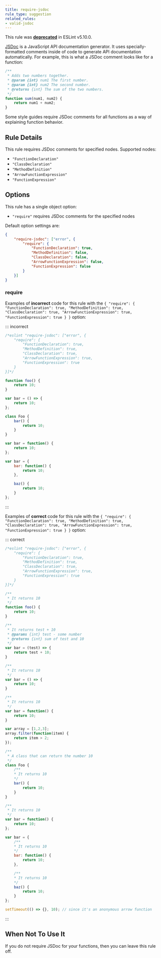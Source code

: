 ```yaml
---
title: require-jsdoc
rule_type: suggestion
related_rules:
- valid-jsdoc
---
```


This rule was [**deprecated**](https://eslint.org/blog/2018/11/jsdoc-end-of-life) in ESLint v5.10.0.

[JSDoc](http://usejsdoc.org) is a JavaScript API documentation generator. It uses specially-formatted comments inside of code to generate API documentation automatically. For example, this is what a JSDoc comment looks like for a function:

```js
/**
 * Adds two numbers together.
 * @param {int} num1 The first number.
 * @param {int} num2 The second number.
 * @returns {int} The sum of the two numbers.
 */
function sum(num1, num2) {
    return num1 + num2;
}
```

Some style guides require JSDoc comments for all functions as a way of explaining function behavior.

## Rule Details

This rule requires JSDoc comments for specified nodes. Supported nodes:

* `"FunctionDeclaration"`
* `"ClassDeclaration"`
* `"MethodDefinition"`
* `"ArrowFunctionExpression"`
* `"FunctionExpression"`

## Options

This rule has a single object option:

* `"require"` requires JSDoc comments for the specified nodes

Default option settings are:

```json
{
    "require-jsdoc": ["error", {
        "require": {
            "FunctionDeclaration": true,
            "MethodDefinition": false,
            "ClassDeclaration": false,
            "ArrowFunctionExpression": false,
            "FunctionExpression": false
        }
    }]
}
```

### require

Examples of **incorrect** code for this rule with the `{ "require": { "FunctionDeclaration": true, "MethodDefinition": true, "ClassDeclaration": true, "ArrowFunctionExpression": true, "FunctionExpression": true } }` option:

::: incorrect

```js
/*eslint "require-jsdoc": ["error", {
    "require": {
        "FunctionDeclaration": true,
        "MethodDefinition": true,
        "ClassDeclaration": true,
        "ArrowFunctionExpression": true,
        "FunctionExpression": true
    }
}]*/

function foo() {
    return 10;
}

var bar = () => {
    return 10;
};

class Foo {
    bar() {
        return 10;
    }
}

var bar = function() {
    return 10;
};

var bar = {
    bar: function() {
        return 10;
    },

    baz() {
        return 10;
    }
};
```

:::

Examples of **correct** code for this rule with the `{ "require": { "FunctionDeclaration": true, "MethodDefinition": true, "ClassDeclaration": true, "ArrowFunctionExpression": true, "FunctionExpression": true } }` option:

::: correct

```js
/*eslint "require-jsdoc": ["error", {
    "require": {
        "FunctionDeclaration": true,
        "MethodDefinition": true,
        "ClassDeclaration": true,
        "ArrowFunctionExpression": true,
        "FunctionExpression": true
    }
}]*/

/**
 * It returns 10
 */
function foo() {
    return 10;
}

/**
 * It returns test + 10
 * @params {int} test - some number
 * @returns {int} sum of test and 10
 */
var bar = (test) => {
    return test + 10;
}

/**
 * It returns 10
 */
var bar = () => {
    return 10;
}

/**
 * It returns 10
 */
var bar = function() {
    return 10;
}

var array = [1,2,3];
array.filter(function(item) {
    return item > 2;
});

/**
 * A class that can return the number 10
 */
class Foo {
    /**
    * It returns 10
    */
    bar() {
        return 10;
    }
}

/**
 * It returns 10
 */
var bar = function() {
    return 10;
};

var bar = {
    /**
    * It returns 10
    */
    bar: function() {
        return 10;
    },

    /**
    * It returns 10
    */
    baz() {
        return 10;
    }
};

setTimeout(() => {}, 10); // since it's an anonymous arrow function
```

:::

## When Not To Use It

If you do not require JSDoc for your functions, then you can leave this rule off.
